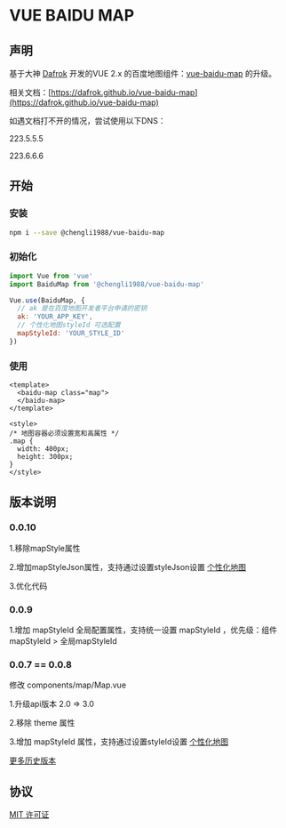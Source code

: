 # VUE BAIDU MAP

## 声明

基于大神 [Dafrok](https://dafrok.github.io) 开发的VUE 2.x 的百度地图组件：[vue-baidu-map](https://dafrok.github.io/vue-baidu-map) 的升级。

相关文档：[https://dafrok.github.io/vue-baidu-map](https://dafrok.github.io/vue-baidu-map)

如遇文档打不开的情况，尝试使用以下DNS：

223.5.5.5

223.6.6.6

## 开始

### 安装

```bash
npm i --save @chengli1988/vue-baidu-map
```

### 初始化

```javascript
import Vue from 'vue'
import BaiduMap from '@chengli1988/vue-baidu-map'

Vue.use(BaiduMap, {
  // ak 是在百度地图开发者平台申请的密钥
  ak: 'YOUR_APP_KEY',
  // 个性化地图styleId 可选配置
  mapStyleId: 'YOUR_STYLE_ID'
})
```

### 使用
```vue
<template>
  <baidu-map class="map">
  </baidu-map>
</template>

<style>
/* 地图容器必须设置宽和高属性 */
.map {
  width: 400px;
  height: 300px;
}
</style>
```

## 版本说明

### 0.0.10

1.移除mapStyle属性

2.增加mapStyleJson属性，支持通过设置styleJson设置 [个性化地图](https://lbsyun.baidu.com/index.php?title=jspopular3.0/guide/custom)

3.优化代码

### 0.0.9

1.增加 mapStyleId 全局配置属性，支持统一设置 mapStyleId ，优先级：组件mapStyleId > 全局mapStyleId

### 0.0.7 == 0.0.8

修改 components/map/Map.vue 

1.升级api版本 2.0 => 3.0

2.移除 theme 属性

3.增加 mapStyleId 属性，支持通过设置styleId设置 [个性化地图](https://lbsyun.baidu.com/index.php?title=jspopular3.0/guide/custom)

[更多历史版本](https://github.com/chengli1988/vue-baidu-map/blob/master/version.md)

## 协议

[MIT 许可证](https://opensource.org/licenses/MIT)
